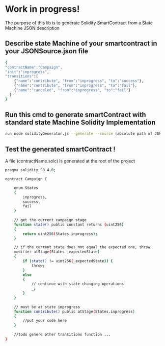 
# Work in progress!
The purpose of this lib is to generate Solidity SmartContract from a State Machine JSON description

## Describe state Machine of your smartcontract in your JSONSource.json file
```sh
{
"contractName":"Campaign",
"init":"inprogress",
"transitions":[
    {"name":"contribute", "from":"inprogress", "to":"success"},
    {"name":"contribute", "from":"inprogress", "to":"fail"},
    {"name":"canceled", "from":"inprogress", "to":"fail"}
  ]
}
```

## Run this cmd to generate smartContract with standard state Machine Solidity Implementation
```sh
run node solidityGenerator.js --generate --source [absolute path of JSONSource.json]
```

## Test the generated smartContract !
A file (contractName.solc) is generated at the root of the project
```sh
pragma solidity ^0.4.0;

contract Campaign {

    enum States 
    { 
        inprogress,
        success,
        fail
    }
    
    // get the current campaign stage
    function state() public constant returns (uint256)
    {
        return uint256(States.inprogress);
    }

    // if the current state does not equal the expected one, throw
    modifier atStage(States _expectedState) 
    {
        if (state() != uint256(_expectedState)) {
            throw;
        }
        else 
        {
            // continue with state changing operations
            _;
        }
    }
  
    // must be at state inprogress
    function contribute() public atStage(States.inprogress) 
    {
        //put your code here
    }
    
    //todo genere other transitions function ...
}
```
